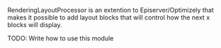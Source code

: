 RenderingLayoutProcessor is an extention to Episerver/Optimizely that makes it possible to add layout blocks that will control how the next x blocks will display.

TODO: Write how to use this module